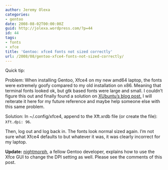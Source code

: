 ```yaml
---
author: Jeremy Olexa
categories:
- gentoo
date: 2008-08-02T00:00:00Z
guid: http://jolexa.wordpress.com/?p=44
id: 44
tags:
- fonts
- xfce
title: 'Gentoo: xfce4 fonts not sized correctly'
url: /2008/08/gentoo-xfce4-fonts-not-sized-correctly/
---
```


Quick tip:

Problem: When installing Gentoo, Xfce4 on my new amd64 laptop, the fonts were extremely goofy compared to my old installation on x86. Meaning that terminal fonts looked ok, but gtk based fonts were large and small. I couldn&#8217;t figure this out and finally found a solution on [XUbuntu&#8217;s blog post.][1] I will reiterate it here for my future reference and maybe help someone else with this same problem.

Solution: In ~/.config/xfce4, append to the Xft.xrdb file (or create the file):  
`Xft.dpi: 96`.

Then, log out and log back in. The fonts look normal sized again. I&#8217;m not sure what Xfce4 defaults to but whatever it was, it was clearly incorrect for my laptop.

**Update:** [nightmorph][2], a fellow Gentoo developer, explains how to use the Xfce GUI to change the DPI setting as well. Please see the comments of this post.

 [1]: http://xubuntu.wordpress.com/2006/08/09/howto-fix-xfce-fonts/
 [2]: http://dev.gentoo.org/~nightmorph/